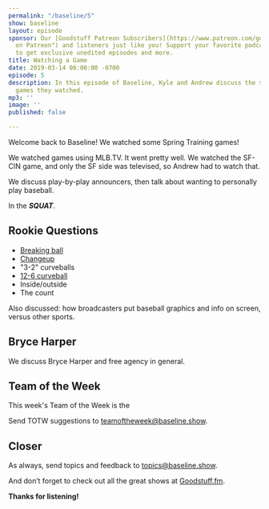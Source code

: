 ```yaml
---
permalink: "/baseline/5"
show: baseline
layout: episode
sponsor: Our [Goodstuff Patreon Subscribers](https://www.patreon.com/goodstuff "Goodstuff
  on Patreon") and listeners just like you! Support your favorite podcasts directly
  to get exclusive unedited episodes and more.
title: Watching a Game
date: 2019-03-14 06:00:00 -0700
episode: 5
description: In this episode of Baseline, Kyle and Andrew discuss the spring training
  games they watched.
mp3: ''
image: ''
published: false

---
```

Welcome back to Baseline! We watched some Spring Training games!

We watched games using MLB.TV. It went pretty well. We watched the SF-CIN game, and only the SF side was televised, so Andrew had to watch that.

We discuss play-by-play announcers, then talk about wanting to personally play baseball.

In the **_SQUAT_**.

## Rookie Questions

* [Breaking ball](https://en.wikipedia.org/wiki/Breaking_ball)
* [Changeup](https://en.wikipedia.org/wiki/Changeup)
* "3-2" curveballs
* [12-6 curveball](https://en.wikipedia.org/wiki/12–6_curveball)
* Inside/outside
* The count

Also discussed: how broadcasters put baseball graphics and info on screen, versus other sports.

## Bryce Harper

We discuss Bryce Harper and free agency in general.

## Team of the Week

This week's Team of the Week is the 

Send TOTW suggestions to [teamoftheweek@baseline.show](mailto:teamoftheweek@baseline.show).

## Closer

As always, send topics and feedback to [topics@baseline.show](mailto:topics@baseline.show).

And don’t forget to check out all the great shows at [Goodstuff.fm](http://goodstuff.fm/).

**Thanks for listening!**
